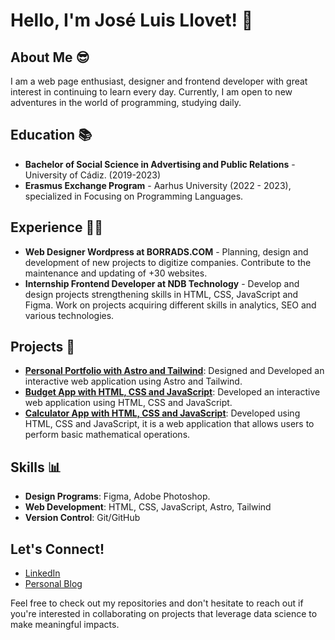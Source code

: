 # Hello, I'm José Luis Llovet! 👋

## About Me :sunglasses:
I am a web page enthusiast, designer and frontend developer with great interest in continuing to learn every day. Currently, I am open to new adventures in the world of programming, studying daily.

## Education :books:
- **Bachelor of Social Science in Advertising and Public Relations** - University of Cádiz. (2019-2023)
- **Erasmus Exchange Program** - Aarhus University (2022 - 2023), specialized in Focusing on Programming Languages.


## Experience :technologist:
- **Web Designer Wordpress at BORRADS.COM** - Planning, design and development of new projects to digitize companies. Contribute to the maintenance and updating of +30 websites.
- **Internship Frontend Developer at NDB Technology** - Develop and design projects strengthening skills in HTML, CSS, JavaScript and Figma. Work on projects acquiring different skills in analytics, SEO and various technologies.


## Projects :file_folder:
- **[Personal Portfolio with Astro and Tailwind](https://github.com/joseluisllovet/My-Portfolio-Web)**: Designed and Developed an interactive web application using Astro and Tailwind.
- **[Budget App with HTML, CSS and JavaScript](https://github.com/joseluisllovet/Budget-App)**: Developed an interactive web application using HTML, CSS and JavaScript.
- **[Calculator App with HTML, CSS and JavaScript](https://github.com/joseluisllovet/Calculator-App)**: Developed using HTML, CSS and JavaScript, it is a web application that allows users to perform basic mathematical operations.

## Skills 📊
- **Design Programs**: Figma, Adobe Photoshop.
- **Web Development**: HTML, CSS, JavaScript, Astro, Tailwind
- **Version Control**: Git/GitHub


## Let's Connect!
- [LinkedIn](https://www.linkedin.com/in/joseluisllr25/)
- [Personal Blog](https://joseluisllovet.com/)

Feel free to check out my repositories and don't hesitate to reach out if you're interested in collaborating on projects that leverage data science to make meaningful impacts.
